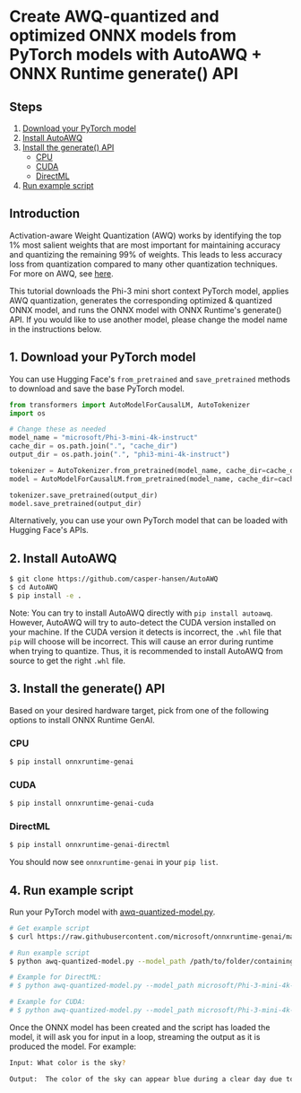 # Create AWQ-quantized and optimized ONNX models from PyTorch models with AutoAWQ + ONNX Runtime generate() API

## Steps
1. [Download your PyTorch model](#1-download-your-pytorch-model)
2. [Install AutoAWQ](#2-install-autoawq)
3. [Install the generate() API](#3-install-the-generate-api)
    - [CPU](#cpu)
    - [CUDA](#cuda)
    - [DirectML](#directml)
4. [Run example script](#4-run-example-script)

## Introduction

Activation-aware Weight Quantization (AWQ) works by identifying the top 1% most salient weights that are most important for maintaining accuracy and quantizing the remaining 99% of weights. This leads to less accuracy loss from quantization compared to many other quantization techniques. For more on AWQ, see [here](https://arxiv.org/abs/2306.00978).

This tutorial downloads the Phi-3 mini short context PyTorch model, applies AWQ quantization, generates the corresponding optimized & quantized ONNX model, and runs the ONNX model with ONNX Runtime's generate() API. If you would like to use another model, please change the model name in the instructions below.

## 1. Download your PyTorch model

You can use Hugging Face's `from_pretrained` and `save_pretrained` methods to download and save the base PyTorch model.

```python
from transformers import AutoModelForCausalLM, AutoTokenizer
import os

# Change these as needed
model_name = "microsoft/Phi-3-mini-4k-instruct"
cache_dir = os.path.join(".", "cache_dir")
output_dir = os.path.join(".", "phi3-mini-4k-instruct")

tokenizer = AutoTokenizer.from_pretrained(model_name, cache_dir=cache_dir)
model = AutoModelForCausalLM.from_pretrained(model_name, cache_dir=cache_dir)

tokenizer.save_pretrained(output_dir)
model.save_pretrained(output_dir)
```

Alternatively, you can use your own PyTorch model that can be loaded with Hugging Face's APIs.

## 2. Install AutoAWQ

```bash
$ git clone https://github.com/casper-hansen/AutoAWQ
$ cd AutoAWQ
$ pip install -e .
```

Note: You can try to install AutoAWQ directly with `pip install autoawq`. However, AutoAWQ will try to auto-detect the CUDA version installed on your machine. If the CUDA version it detects is incorrect, the `.whl` file that `pip` will choose will be incorrect. This will cause an error during runtime when trying to quantize. Thus, it is recommended to install AutoAWQ from source to get the right `.whl` file.

## 3. Install the generate() API

Based on your desired hardware target, pick from one of the following options to install ONNX Runtime GenAI.

### CPU
```bash
$ pip install onnxruntime-genai
```

### CUDA
```bash
$ pip install onnxruntime-genai-cuda
```

### DirectML
```bash
$ pip install onnxruntime-genai-directml
```

You should now see `onnxruntime-genai` in your `pip list`.

## 4. Run example script

Run your PyTorch model with [awq-quantized-model.py](https://github.com/microsoft/onnxruntime-genai/blob/main/examples/python/awq-quantized-model.py).

```bash
# Get example script
$ curl https://raw.githubusercontent.com/microsoft/onnxruntime-genai/main/examples/python/awq-quantized-model.py -o awq-quantized-model.py

# Run example script
$ python awq-quantized-model.py --model_path /path/to/folder/containing/your/pytorch/model/ --quant_path /path/to/new/folder/to/save/quantized/pytorch/model/in/ --output_path /path/to/new/folder/to/save/quantized/and/optimized/onnx/model/in/ --execution_provider [dml|cuda]

# Example for DirectML:
# $ python awq-quantized-model.py --model_path microsoft/Phi-3-mini-4k-instruct --quant_path ./phi3-mini-4k-instruct-awq/ --output_path ./phi3-mini-4k-instruct-awq-onnx/ --execution_provider dml

# Example for CUDA:
# $ python awq-quantized-model.py --model_path microsoft/Phi-3-mini-4k-instruct --quant_path ./phi3-mini-4k-instruct-awq/ --output_path ./phi3-mini-4k-instruct-awq-onnx/ --execution_provider cuda
```

Once the ONNX model has been created and the script has loaded the model, it will ask you for input in a loop, streaming the output as it is produced the model. For example:

```bash
Input: What color is the sky?

Output:  The color of the sky can appear blue during a clear day due to Rayleigh scattering, which scatters shorter wavelengths of light (blue) more than longer wavelengths (red). However, the sky can also appear in various colors at sunrise and sunset, such as orange, pink, or purple, due to the scattering of light by the atmosphere when the sun is low on the horizon. Additionally, the sky can appear black at night when there is no sunlight.
```

